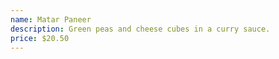 ```yaml
---
name: Matar Paneer
description: Green peas and cheese cubes in a curry sauce.
price: $20.50
---
```

